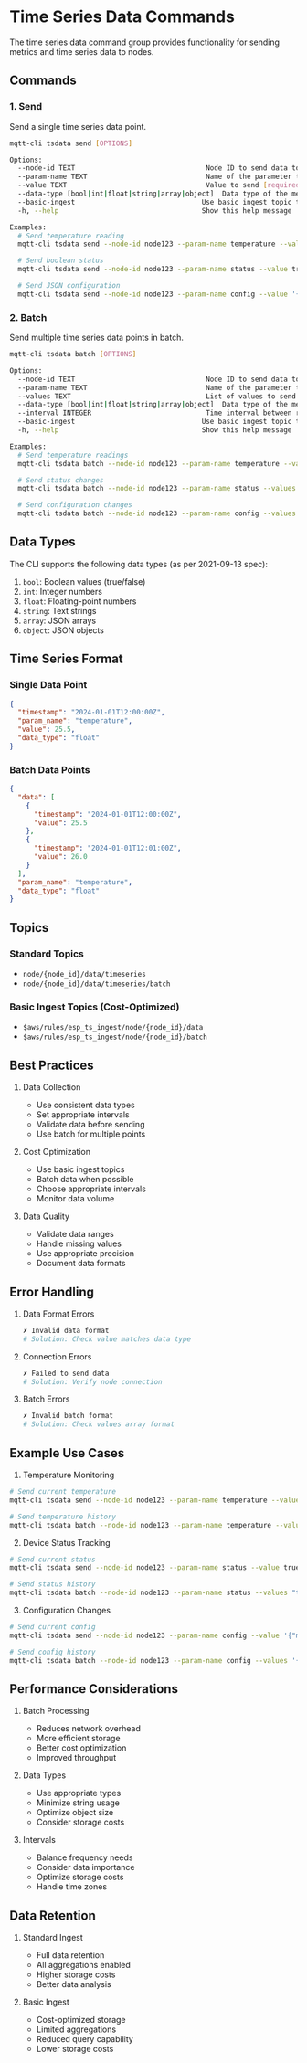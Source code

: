 # Time Series Data Commands

The time series data command group provides functionality for sending metrics and time series data to nodes.

## Commands

### 1. Send

Send a single time series data point.

```bash
mqtt-cli tsdata send [OPTIONS]

Options:
  --node-id TEXT                                Node ID to send data to [required]
  --param-name TEXT                             Name of the parameter to send [required]
  --value TEXT                                  Value to send [required]
  --data-type [bool|int|float|string|array|object]  Data type of the metric (default: float)
  --basic-ingest                               Use basic ingest topic to save costs
  -h, --help                                   Show this help message

Examples:
  # Send temperature reading
  mqtt-cli tsdata send --node-id node123 --param-name temperature --value 25.5

  # Send boolean status
  mqtt-cli tsdata send --node-id node123 --param-name status --value true --data-type bool

  # Send JSON configuration
  mqtt-cli tsdata send --node-id node123 --param-name config --value '{"mode":"auto"}' --data-type object
```

### 2. Batch

Send multiple time series data points in batch.

```bash
mqtt-cli tsdata batch [OPTIONS]

Options:
  --node-id TEXT                                Node ID to send data to [required]
  --param-name TEXT                             Name of the parameter to send [required]
  --values TEXT                                 List of values to send [required]
  --data-type [bool|int|float|string|array|object]  Data type of the metric (default: float)
  --interval INTEGER                            Time interval between records in seconds (default: 30)
  --basic-ingest                               Use basic ingest topic to save costs
  -h, --help                                   Show this help message

Examples:
  # Send temperature readings
  mqtt-cli tsdata batch --node-id node123 --param-name temperature --values 25.5 26.0 26.5 --interval 60

  # Send status changes
  mqtt-cli tsdata batch --node-id node123 --param-name status --values true false true --data-type bool

  # Send configuration changes
  mqtt-cli tsdata batch --node-id node123 --param-name config --values '{"mode":"auto"}' '{"mode":"manual"}' --data-type object
```

## Data Types

The CLI supports the following data types (as per 2021-09-13 spec):

1. `bool`: Boolean values (true/false)
2. `int`: Integer numbers
3. `float`: Floating-point numbers
4. `string`: Text strings
5. `array`: JSON arrays
6. `object`: JSON objects

## Time Series Format

### Single Data Point
```json
{
  "timestamp": "2024-01-01T12:00:00Z",
  "param_name": "temperature",
  "value": 25.5,
  "data_type": "float"
}
```

### Batch Data Points
```json
{
  "data": [
    {
      "timestamp": "2024-01-01T12:00:00Z",
      "value": 25.5
    },
    {
      "timestamp": "2024-01-01T12:01:00Z",
      "value": 26.0
    }
  ],
  "param_name": "temperature",
  "data_type": "float"
}
```

## Topics

### Standard Topics
- `node/{node_id}/data/timeseries`
- `node/{node_id}/data/timeseries/batch`

### Basic Ingest Topics (Cost-Optimized)
- `$aws/rules/esp_ts_ingest/node/{node_id}/data`
- `$aws/rules/esp_ts_ingest/node/{node_id}/batch`

## Best Practices

1. Data Collection
   - Use consistent data types
   - Set appropriate intervals
   - Validate data before sending
   - Use batch for multiple points

2. Cost Optimization
   - Use basic ingest topics
   - Batch data when possible
   - Choose appropriate intervals
   - Monitor data volume

3. Data Quality
   - Validate data ranges
   - Handle missing values
   - Use appropriate precision
   - Document data formats

## Error Handling

1. Data Format Errors
   ```bash
   ✗ Invalid data format
   # Solution: Check value matches data type
   ```

2. Connection Errors
   ```bash
   ✗ Failed to send data
   # Solution: Verify node connection
   ```

3. Batch Errors
   ```bash
   ✗ Invalid batch format
   # Solution: Check values array format
   ```

## Example Use Cases

1. Temperature Monitoring
```bash
# Send current temperature
mqtt-cli tsdata send --node-id node123 --param-name temperature --value 25.5

# Send temperature history
mqtt-cli tsdata batch --node-id node123 --param-name temperature --values "25.5 26.0 26.5" --interval 300
```

2. Device Status Tracking
```bash
# Send current status
mqtt-cli tsdata send --node-id node123 --param-name status --value true --data-type bool

# Send status history
mqtt-cli tsdata batch --node-id node123 --param-name status --values "true false true" --data-type bool --interval 3600
```

3. Configuration Changes
```bash
# Send current config
mqtt-cli tsdata send --node-id node123 --param-name config --value '{"mode":"auto"}' --data-type object

# Send config history
mqtt-cli tsdata batch --node-id node123 --param-name config --values '{"mode":"auto"}' '{"mode":"manual"}' --data-type object
```

## Performance Considerations

1. Batch Processing
   - Reduces network overhead
   - More efficient storage
   - Better cost optimization
   - Improved throughput

2. Data Types
   - Use appropriate types
   - Minimize string usage
   - Optimize object size
   - Consider storage costs

3. Intervals
   - Balance frequency needs
   - Consider data importance
   - Optimize storage costs
   - Handle time zones

## Data Retention

1. Standard Ingest
   - Full data retention
   - All aggregations enabled
   - Higher storage costs
   - Better data analysis

2. Basic Ingest
   - Cost-optimized storage
   - Limited aggregations
   - Reduced query capability
   - Lower storage costs 